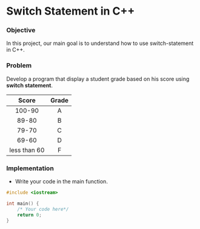 # Switch Statement in C++

### Objective

In this project, our main goal is to understand how to use switch-statement in C++.

### Problem

Develop a program that display a student grade based on his score using **switch statement**. 

|  Score  |  Grade  |
|:-------:|:-------:|
| 100-90  |    A    |
| 89-80   |    B    |
| 79-70   |    C    |
| 69-60   |    D    |
| less than 60 |   F   |



### Implementation
- Write your code in the main function.
  
```cpp
#include <iostream>

int main() {
    /* Your code here*/
    return 0;
}

```
